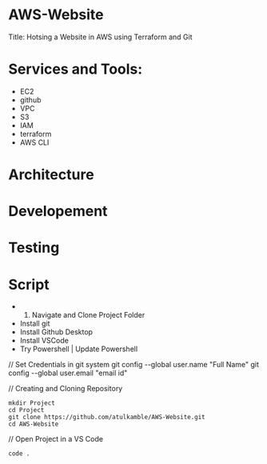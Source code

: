 # AWS-Website
Title: Hotsing a Website in AWS using Terraform and Git

# Services and Tools:
- EC2
- github
- VPC
- S3
- IAM
- terraform
- AWS CLI

# Architecture

# Developement

# Testing

# Script
- 1. Navigate and Clone Project Folder
- Install git 
- Install Github Desktop
- Install VSCode
- Try Powershell | Update Powershell

// Set Credentials in git system
git config --global user.name "Full Name"
git config --global user.email "email id"

// Creating and Cloning Repository
```
mkdir Project
cd Project
git clone https://github.com/atulkamble/AWS-Website.git
cd AWS-Website
 ```

// Open Project in a VS Code
```
code .
```
